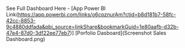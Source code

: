 See Full Dashboard Here - [App Power BI Link(https://app.powerbi.com/links/o6cpznurAm?ctid=b8d181b7-58fc-42cc-8853-9c4880ddfada&pbi_source=linkShare&bookmarkGuid=1e80aafb-d32b-47e4-87d0-3df22ee77eb7)]
[Porfolio Dasboard](Screenshot Sales Dashboard.png)
